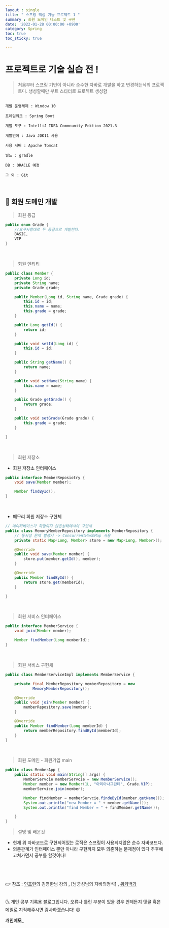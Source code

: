 ```yaml
---
layout : single
title: " 스프링 핵심 기능 프로젝트 1 "
summary : 회원 도메인 테스트 및 구현
date: '2022-01-28 00:00:00 +0900'
category: Spring
toc: true
toc_sticky: true

---
```


# 프로젝트로 기술 실습 전 !

> 처음부터 스프링 기반이 아니라 순수한 자바로 개발을 하고 변경하는식의 프로젝트다.
> 생성할때만 부트 스타터로 프로젝트 생성함

```

개발 운영체제 : Window 10

프레임워크 : Spring Boot

개발 도구 : IntelliJ IDEA Commnunity Edition 2021.3

개발언어 : Java JDK11 사용

사용 서버 : Apache Tomcat

빌드 : gradle

DB : ORACLE 예정 

그 외 : Git
```

<br>

## 📌 회원 도메인 개발

> 회원 등급

```java
public enum Grade {
    //요구사항대로 두 등급으로 개발한다.
    BASIC,
    VIP
}
```

<BR>

> 회원 엔티티

```java
public class Member {
    private Long id;
    private String name;
    private Grade grade;

    public Member(Long id, String name, Grade grade) {
        this.id = id;
        this.name = name;
        this.grade = grade;
    }

    public Long getId() {
        return id;
    }

    public void setId(Long id) {
        this.id = id;
    }

    public String getName() {
        return name;
    }

    public void setName(String name) {
        this.name = name;
    }

    public Grade getGrade() {
        return grade;
    }

    public void setGrade(Grade grade) {
        this.grade = grade;
    }

}
```

<br>

> 회원 저장소

- 회원 저장소 인터페이스

```java
public interface MemberReposiotry {
    void save(Member member);

    Member findById();
}
```

<br>

- 메모리 회원 저장소 구현체

```java
// 데이터베이스가 확정되지 않은상태에서의 구현체
public class MemoryMemberRepository implements MemberRepository {
    // 동시성 문제 발생시 -> ConcurrentHashMap 사용
    private static Map<Long, Member> store = new Map<Long, Member>();

    @Override
    public void save(Member member) {
        store.put(member.getId(), member);
    }

    @Override
    public Member findById() {
        return store.get(memberId);
    }

}
```

<br>

> 회원 서비스 인터페이스

```java
public interface MemberService {
    void join(Member member);

    Member findMember(Long memberId);
}
```

<br>

> 회원 서비스 구현체

```java
public class MemberServiceImpl implements MemberService {

    private final MemberRepository memberRepository = new
            MemoryMemberRepository();

    @Override
    public void join(Member member) {
        memberRepository.save(member);
    }

    @Override
    public Member findMember(Long memberId) {
        return memberRepository.findById(memberId);
    }
}
```

<Br>

> 회원 도메인 - 회원가입 main

```java
public class MemberApp {
    public static void main(String[] args) {
        MemberServcie memberServcie = new MemberService();
        Member member = new Member(1L, "아리아나그란데", Grade.VIP);
        memberService.join(member);

        Member findMember = memberServcie.findeById(member.getName());
        System.out.println("new Member = " + member.getName());
        System.out.println("find Member = " + findMember.getName());

    }
}

```
> 설명 및 배운것
* 현재 위 자바코드로 구현되어있는 로직은 스프링이 사용되지않은 순수 자바코드다.
* 의존관계가 인터페이스 뿐만 아니라 구현까지 모두 의존하는 문제점이 있다 추후에 고쳐가면서 공부를 할것이다!

<br>

# 
👉 참조 : [인프런](https://www.inflearn.com/)의 김영한님
강의 , [남궁성님의 자바의정석] , [위키백과](https://ko.wikipedia.org/wiki/SOLID_%EA%B0%9D%EC%B2%B4_%EC%A7%80%ED%96%A5_%EC%84%A4%EA%B3%84)

<br>
🌜 개인 공부 기록용 블로그입니다. 오류나 틀린 부분이 있을 경우 
언제든지 댓글 혹은 메일로 지적해주시면 감사하겠습니다! 😄
<br>

**개인메모**_
